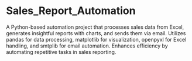 # Sales_Report_Automation
A Python-based automation project that processes sales data from Excel, generates insightful reports with charts, and sends them via email. Utilizes pandas for data processing, matplotlib for visualization, openpyxl for Excel handling, and smtplib for email automation. Enhances efficiency by automating repetitive tasks in sales reporting.
